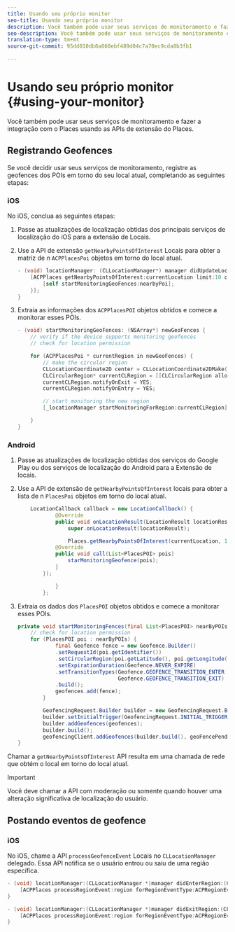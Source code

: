 ```yaml
---
title: Usando seu próprio monitor
seo-title: Usando seu próprio monitor
description: Você também pode usar seus serviços de monitoramento e fazer a integração com o Places usando as APIs de extensão do Places.
seo-description: Você também pode usar seus serviços de monitoramento e fazer a integração com o Places usando as APIs de extensão do Places.
translation-type: tm+mt
source-git-commit: 95dd010db8a860ebf489d04c7a70ec9cda8b3fb1

---
```



# Usando seu próprio monitor {#using-your-monitor}

Você também pode usar seus serviços de monitoramento e fazer a integração com o Places usando as APIs de extensão do Places.

## Registrando Geofences

Se você decidir usar seus serviços de monitoramento, registre as geofences dos POIs em torno do seu local atual, completando as seguintes etapas:

### iOS

No iOS, conclua as seguintes etapas:

1. Passe as atualizações de localização obtidas dos principais serviços de localização do iOS para a extensão de Locais.

1. Use a API de extensão `getNearbyPointsOfInterest` Locais para obter a matriz de *n* `ACPPlacesPoi` objetos em torno do local atual.

   ```objective-c
   - (void) locationManager: (CLLocationManager*) manager didUpdateLocations: (NSArray<CLLocation*>*) locations {
       [ACPPlaces getNearbyPointsOfInterest:currentLocation limit:10 callback: ^ (NSArray<ACPPlacesPoi*>* _Nullable nearbyPoi) {
           [self startMonitoringGeoFences:nearbyPoi];
       }];
   }
   ```

1. Extraia as informações dos `ACPPlacesPOI` objetos obtidos e comece a monitorar esses POIs.

   ```objective-c
   - (void) startMonitoringGeoFences: (NSArray*) newGeoFences {
       // verify if the device supports monitoring geofences
       // check for location permission
   
       for (ACPPlacesPoi * currentRegion in newGeoFences) {
           // make the circular region
           CLLocationCoordinate2D center = CLLocationCoordinate2DMake(currentRegion.latitude, currentRegion.longitude);
           CLCircularRegion* currentCLRegion = [[CLCircularRegion alloc] initWithCenter:center                                                                                                                              radius:currentRegion.radius                                                                                                                    identifier:currentRegion.identifier];
           currentCLRegion.notifyOnExit = YES;
           currentCLRegion.notifyOnEntry = YES;
   
           // start monitoring the new region
           [_locationManager startMonitoringForRegion:currentCLRegion];
   
       }
   }
   ```

### Android

1. Passe as atualizações de localização obtidas dos serviços do Google Play ou dos serviços de localização do Android para a Extensão de locais.

1. Use a API de extensão de `getNearbyPointsOfInterest` locais para obter a lista de n `PlacesPoi` objetos em torno do local atual.

   ```java
       LocationCallback callback = new LocationCallback() {
               @Override
               public void onLocationResult(LocationResult locationResult) {
                   super.onLocationResult(locationResult);
   
                   Places.getNearbyPointsOfInterest(currentLocation, 10, new            AdobeCallback<List<PlacesPOI>>() {
               @Override
               public void call(List<PlacesPOI> pois)
                   starMonitoringGeofence(pois);
               }
           });
   
               }
           };
   ```

1. Extraia os dados dos `PlacesPOI` objetos obtidos e comece a monitorar esses POIs.

   ```java
   private void startMonitoringFences(final List<PlacesPOI> nearByPOIs) {
       // check for location permission
       for (PlacesPOI poi : nearByPOIs) {
               final Geofence fence = new Geofence.Builder()
               .setRequestId(poi.getIdentifier())
               .setCircularRegion(poi.getLatitude(), poi.getLongitude(), poi.getRadius())
               .setExpirationDuration(Geofence.NEVER_EXPIRE)
               .setTransitionTypes(Geofence.GEOFENCE_TRANSITION_ENTER |
                                   Geofence.GEOFENCE_TRANSITION_EXIT)
               .build();
               geofences.add(fence);
           }
   
           GeofencingRequest.Builder builder = new GeofencingRequest.Builder();
           builder.setInitialTrigger(GeofencingRequest.INITIAL_TRIGGER_ENTER);
           builder.addGeofences(geofences);
           builder.build();
           geofencingClient.addGeofences(builder.build(), geoFencePendingIntent)
   }
   ```


Chamar a `getNearbyPointsOfInterest` API resulta em uma chamada de rede que obtém o local em torno do local atual.

>[!IMPORTANT]
>
>Você deve chamar a API com moderação ou somente quando houver uma alteração significativa de localização do usuário.

## Postando eventos de geofence

### iOS

No iOS, chame a API `processGeofenceEvent` Locais no `CLLocationManager` delegado. Essa API notifica se o usuário entrou ou saiu de uma região específica.

```objective-c
- (void) locationManager:(CLLocationManager *)manager didEnterRegion:(CLRegion *)region {
    [ACPPlaces processRegionEvent:region forRegionEventType:ACPRegionEventTypeEntry];
}

- (void) locationManager:(CLLocationManager *)manager didExitRegion:(CLRegion *)region {
    [ACPPlaces processRegionEvent:region forRegionEventType:ACPRegionEventTypeExit];
}
```
